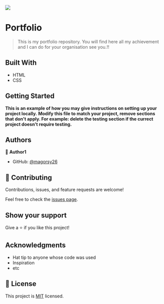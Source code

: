 ![](https://img.shields.io/badge/Microverse-blueviolet)

# Portfolio

> This is my portfolio repository. You will find here all my achievement and I can do for your organisation see you.!!


## Built With

- HTML
- CSS




## Getting Started

**This is an example of how you may give instructions on setting up your project locally.**
**Modify this file to match your project, remove sections that don't apply. For example: delete the testing section if the currect project doesn't require testing.**




## Authors

👤 **Author1**

- GitHub: [@magorsy26](https://github.com/magorsy26)



## 🤝 Contributing

Contributions, issues, and feature requests are welcome!

Feel free to check the [issues page](../../issues/).

## Show your support

Give a ⭐️ if you like this project!

## Acknowledgments

- Hat tip to anyone whose code was used
- Inspiration
- etc

## 📝 License

This project is [MIT](./MIT.md) licensed.
